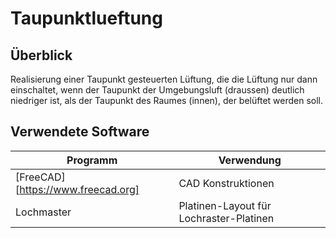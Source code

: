 # Taupunktlueftung

## Überblick
Realisierung einer Taupunkt gesteuerten Lüftung, die die Lüftung nur dann einschaltet, wenn der Taupunkt der Umgebungsluft (draussen) deutlich niedriger ist, als der Taupunkt des Raumes (innen), der belüftet werden soll.

## Verwendete Software
|Programm   |Verwendung                               |
|-----------|-----------------------------------------|
|[FreeCAD][https://www.freecad.org]    | CAD Konstruktionen                      |
|Lochmaster | Platinen-Layout für Lochraster-Platinen |

